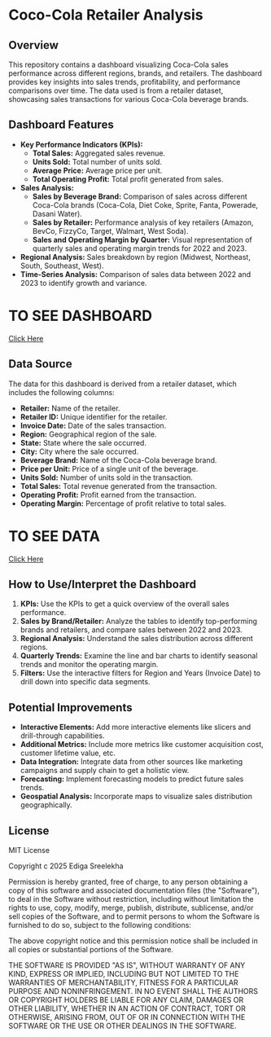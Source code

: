 
# Coco-Cola Retailer Analysis

## Overview

This repository contains a dashboard visualizing Coca-Cola sales performance across different regions, brands, and retailers. The dashboard provides key insights into sales trends, profitability, and performance comparisons over time. The data used is from a retailer dataset, showcasing sales transactions for various Coca-Cola beverage brands.

## Dashboard Features

* **Key Performance Indicators (KPIs):**
    * **Total Sales:** Aggregated sales revenue.
    * **Units Sold:** Total number of units sold.
    * **Average Price:** Average price per unit.
    * **Total Operating Profit:** Total profit generated from sales.
* **Sales Analysis:**
    * **Sales by Beverage Brand:** Comparison of sales across different Coca-Cola brands (Coca-Cola, Diet Coke, Sprite, Fanta, Powerade, Dasani Water).
    * **Sales by Retailer:** Performance analysis of key retailers (Amazon, BevCo, FizzyCo, Target, Walmart, West Soda).
    * **Sales and Operating Margin by Quarter:** Visual representation of quarterly sales and operating margin trends for 2022 and 2023.
* **Regional Analysis:** Sales breakdown by region (Midwest, Northeast, South, Southeast, West).
* **Time-Series Analysis:** Comparison of sales data between 2022 and 2023 to identify growth and variance.

# TO SEE DASHBOARD
[Click Here](https://github.com/edigasreelekha/cococola-_Retail_-Analysis/blob/main/CocoCola%20Dashboard.png)

## Data Source

The data for this dashboard is derived from a retailer dataset, which includes the following columns:

* **Retailer:** Name of the retailer.
* **Retailer ID:** Unique identifier for the retailer.
* **Invoice Date:** Date of the sales transaction.
* **Region:** Geographical region of the sale.
* **State:** State where the sale occurred.
* **City:** City where the sale occurred.
* **Beverage Brand:** Name of the Coca-Cola beverage brand.
* **Price per Unit:** Price of a single unit of the beverage.
* **Units Sold:** Number of units sold in the transaction.
* **Total Sales:** Total revenue generated from the transaction.
* **Operating Profit:** Profit earned from the transaction.
* **Operating Margin:** Percentage of profit relative to total sales.

# TO SEE DATA
[Click Here]()

## How to Use/Interpret the Dashboard

1.  **KPIs:** Use the KPIs to get a quick overview of the overall sales performance.
2.  **Sales by Brand/Retailer:** Analyze the tables to identify top-performing brands and retailers, and compare sales between 2022 and 2023.
3.  **Regional Analysis:** Understand the sales distribution across different regions.
4.  **Quarterly Trends:** Examine the line and bar charts to identify seasonal trends and monitor the operating margin.
5.  **Filters:** Use the interactive filters for Region and Years (Invoice Date) to drill down into specific data segments.

## Potential Improvements

* **Interactive Elements:** Add more interactive elements like slicers and drill-through capabilities.
* **Additional Metrics:** Include more metrics like customer acquisition cost, customer lifetime value, etc.
* **Data Integration:** Integrate data from other sources like marketing campaigns and supply chain to get a holistic view.
* **Forecasting:** Implement forecasting models to predict future sales trends.
* **Geospatial Analysis:** Incorporate maps to visualize sales distribution geographically.


## License

MIT License

Copyright c 2025 Ediga Sreelekha

Permission is hereby granted, free of charge, to any person obtaining a copy
of this software and associated documentation files (the "Software"), to deal
in the Software without restriction, including without limitation the rights
to use, copy, modify, merge, publish, distribute, sublicense, and/or sell
copies of the Software, and to permit persons to whom the Software is
furnished to do so, subject to the following conditions:

The above copyright notice and this permission notice shall be included in all
copies or substantial portions of the Software.

THE SOFTWARE IS PROVIDED "AS IS", WITHOUT WARRANTY OF ANY KIND, EXPRESS OR
IMPLIED, INCLUDING BUT NOT LIMITED TO THE WARRANTIES OF MERCHANTABILITY,
FITNESS FOR A PARTICULAR PURPOSE AND NONINFRINGEMENT. IN NO EVENT SHALL THE
AUTHORS OR COPYRIGHT HOLDERS BE LIABLE FOR ANY CLAIM, DAMAGES OR OTHER
LIABILITY, WHETHER IN AN ACTION OF CONTRACT, TORT OR OTHERWISE, ARISING FROM,
OUT OF OR IN CONNECTION WITH THE SOFTWARE OR THE USE OR OTHER DEALINGS IN THE
SOFTWARE.
